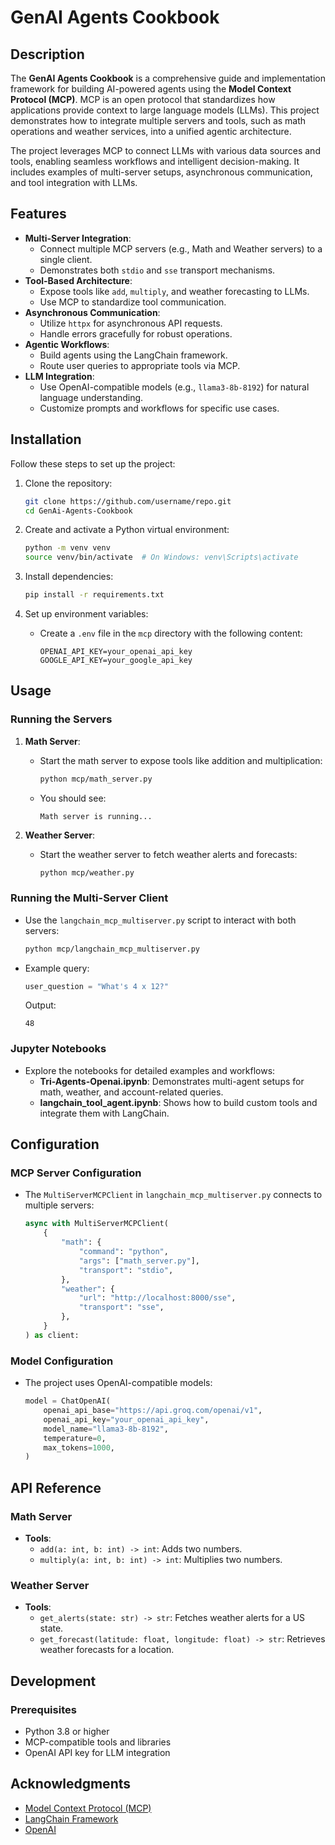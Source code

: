 # GenAI Agents Cookbook

## Description
The **GenAI Agents Cookbook** is a comprehensive guide and implementation framework for building AI-powered agents using the **Model Context Protocol (MCP)**. MCP is an open protocol that standardizes how applications provide context to large language models (LLMs). This project demonstrates how to integrate multiple servers and tools, such as math operations and weather services, into a unified agentic architecture.

The project leverages MCP to connect LLMs with various data sources and tools, enabling seamless workflows and intelligent decision-making. It includes examples of multi-server setups, asynchronous communication, and tool integration with LLMs.

## Features
- **Multi-Server Integration**:
  - Connect multiple MCP servers (e.g., Math and Weather servers) to a single client.
  - Demonstrates both `stdio` and `sse` transport mechanisms.
- **Tool-Based Architecture**:
  - Expose tools like `add`, `multiply`, and weather forecasting to LLMs.
  - Use MCP to standardize tool communication.
- **Asynchronous Communication**:
  - Utilize `httpx` for asynchronous API requests.
  - Handle errors gracefully for robust operations.
- **Agentic Workflows**:
  - Build agents using the LangChain framework.
  - Route user queries to appropriate tools via MCP.
- **LLM Integration**:
  - Use OpenAI-compatible models (e.g., `llama3-8b-8192`) for natural language understanding.
  - Customize prompts and workflows for specific use cases.

## Installation
Follow these steps to set up the project:

1. Clone the repository:
   ```bash
   git clone https://github.com/username/repo.git
   cd GenAi-Agents-Cookbook
   ```

2. Create and activate a Python virtual environment:
   ```bash
   python -m venv venv
   source venv/bin/activate  # On Windows: venv\Scripts\activate
   ```

3. Install dependencies:
   ```bash
   pip install -r requirements.txt
   ```

4. Set up environment variables:
   - Create a `.env` file in the `mcp` directory with the following content:
     ```env
     OPENAI_API_KEY=your_openai_api_key
     GOOGLE_API_KEY=your_google_api_key
     ```

## Usage
### Running the Servers
1. **Math Server**:
   - Start the math server to expose tools like addition and multiplication:
     ```bash
     python mcp/math_server.py
     ```
   - You should see:
     ```
     Math server is running...
     ```

2. **Weather Server**:
   - Start the weather server to fetch weather alerts and forecasts:
     ```bash
     python mcp/weather.py
     ```

### Running the Multi-Server Client
- Use the `langchain_mcp_multiserver.py` script to interact with both servers:
  ```bash
  python mcp/langchain_mcp_multiserver.py
  ```
- Example query:
  ```python
  user_question = "What's 4 x 12?"
  ```
  Output:
  ```
  48
  ```

### Jupyter Notebooks
- Explore the notebooks for detailed examples and workflows:
  - **Tri-Agents-Openai.ipynb**: Demonstrates multi-agent setups for math, weather, and account-related queries.
  - **langchain_tool_agent.ipynb**: Shows how to build custom tools and integrate them with LangChain.

## Configuration
### MCP Server Configuration
- The `MultiServerMCPClient` in `langchain_mcp_multiserver.py` connects to multiple servers:
  ```python
  async with MultiServerMCPClient(
      {
          "math": {
              "command": "python",
              "args": ["math_server.py"],
              "transport": "stdio",
          },
          "weather": {
              "url": "http://localhost:8000/sse",
              "transport": "sse",
          },
      }
  ) as client:
  ```

### Model Configuration
- The project uses OpenAI-compatible models:
  ```python
  model = ChatOpenAI(
      openai_api_base="https://api.groq.com/openai/v1",
      openai_api_key="your_openai_api_key",
      model_name="llama3-8b-8192",
      temperature=0,
      max_tokens=1000,
  )
  ```

## API Reference
### Math Server
- **Tools**:
  - `add(a: int, b: int) -> int`: Adds two numbers.
  - `multiply(a: int, b: int) -> int`: Multiplies two numbers.

### Weather Server
- **Tools**:
  - `get_alerts(state: str) -> str`: Fetches weather alerts for a US state.
  - `get_forecast(latitude: float, longitude: float) -> str`: Retrieves weather forecasts for a location.

## Development
### Prerequisites
- Python 3.8 or higher
- MCP-compatible tools and libraries
- OpenAI API key for LLM integration



## Acknowledgments
- [Model Context Protocol (MCP)](https://modelcontextprotocol.io/introduction)
- [LangChain Framework](https://langchain.com/)
- [OpenAI](https://openai.com/)
